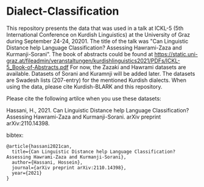 # Dialect-Classification
This repository presents the data that was used in a talk at ICKL-5 (5th International Conference on Kurdish Linguistics)
at the University of Graz during September 24-24, 20201.
The title of the talk was "Can Linguistic Distance help Language Classification? Assessing Hawrami-Zaza and Kurmanji-Sorani".
The book of abstracts could be found at https://static.uni-graz.at/fileadmin/veranstaltungen/kurdishlinguistics2021/PDFs/ICKL-5_Book-of-Abstracts.pdf
For now, the Zazaki and Hawrami datasets are available. Datasets of Sorani and Kuramnji will be added later.
The datasets are Swadesh lists (207-entry) for the mentioned Kurdish dialects.
When using the data, please cite Kurdish-BLARK and this repository.

Please cite the following artilce when you use these datasets:

Hassani, H., 2021. Can Linguistic Distance help Language Classification? Assessing Hawrami-Zaza and Kurmanji-Sorani. arXiv preprint arXiv:2110.14398.

bibtex:
```
@article{hassani2021can,
  title={Can Linguistic Distance help Language Classification? Assessing Hawrami-Zaza and Kurmanji-Sorani},
  author={Hassani, Hossein},
  journal={arXiv preprint arXiv:2110.14398},
  year={2021}
}
```
